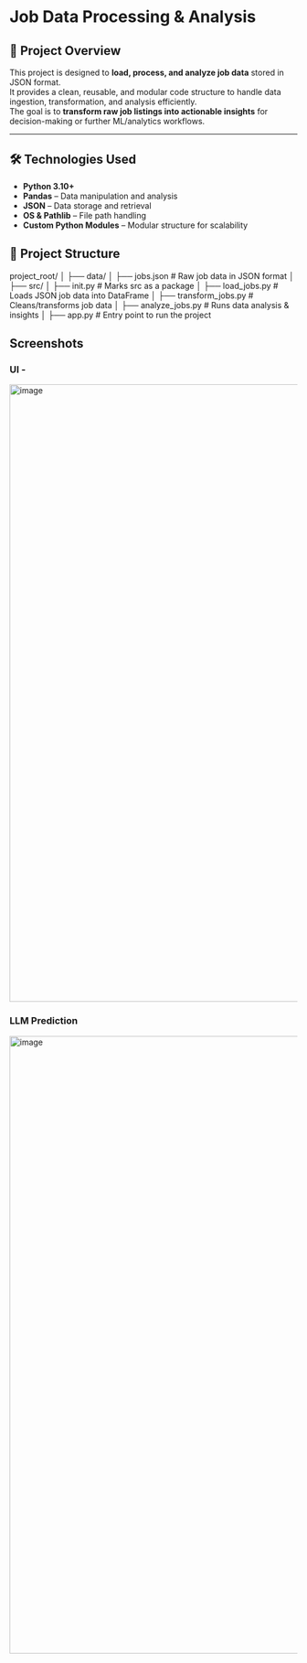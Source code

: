 # Job Data Processing & Analysis

## 📌 Project Overview
This project is designed to **load, process, and analyze job data** stored in JSON format.  
It provides a clean, reusable, and modular code structure to handle data ingestion, transformation, and analysis efficiently.  
The goal is to **transform raw job listings into actionable insights** for decision-making or further ML/analytics workflows.

---

## 🛠️ Technologies Used
- **Python 3.10+**
- **Pandas** – Data manipulation and analysis
- **JSON** – Data storage and retrieval
- **OS & Pathlib** – File path handling
- **Custom Python Modules** – Modular structure for scalability

## 📂 Project Structure
project_root/
│
├── data/
│ ├── jobs.json # Raw job data in JSON format
│
├── src/
│ ├── init.py # Marks src as a package
│ ├── load_jobs.py # Loads JSON job data into DataFrame
│ ├── transform_jobs.py # Cleans/transforms job data
│ ├── analyze_jobs.py # Runs data analysis & insights
│
├── app.py # Entry point to run the project

## Screenshots

### UI - 
<img width="1920" height="1080" alt="image" src="https://github.com/user-attachments/assets/467e68b9-3fa2-433f-92ad-f85d9840289d" />


### LLM Prediction
<img width="1920" height="1080" alt="image" src="https://github.com/user-attachments/assets/d13c43f1-cdc8-462b-916b-a46c9ee4a759" />




